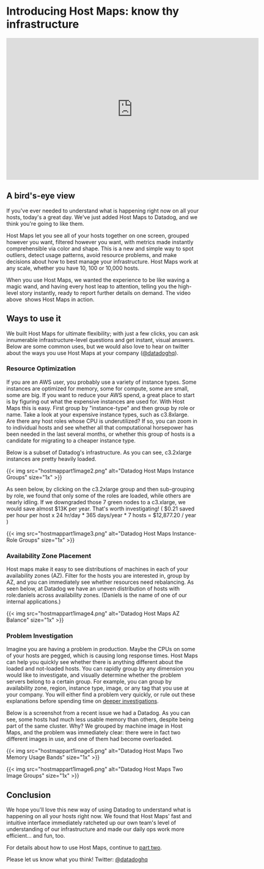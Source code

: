 # Introducing Host Maps: know thy infrastructure


<iframe src="https://player.vimeo.com/video/223486569" width="660" height="371" frameborder="0" webkitallowfullscreen mozallowfullscreen allowfullscreen></iframe>

## A bird's-eye view

If you've ever needed to understand what is happening right now on all your hosts, today's a great day. We've just added Host Maps to Datadog, and we think you're going to like them.

Host Maps let you see all of your hosts together on one screen, grouped however you want, filtered however you want, with metrics made instantly comprehensible via color and shape. This is a new and simple way to spot outliers, detect usage patterns, avoid resource problems, and make decisions about how to best manage your infrastructure. Host Maps work at any scale, whether you have 10, 100 or 10,000 hosts.

When you use Host Maps, we wanted the experience to be like waving a magic wand, and having every host leap to attention, telling you the high-level story instantly, ready to report further details on demand. The video above  shows Host Maps in action.


## Ways to use it

We built Host Maps for ultimate flexibility; with just a few clicks, you can ask innumerable infrastructure-level questions and get instant, visual answers. Below are some common uses, but we would also love to hear on twitter about the ways you use Host Maps at your company ([@datadoghq](https://twitter.com/datadoghq)).

### Resource Optimization
If you are an AWS user, you probably use a variety of instance types. Some instances are optimized for memory, some for compute, some are small, some are big. If you want to reduce your AWS spend, a great place to start is by figuring out what the expensive instances are used for. With Host Maps this is easy. First group by "instance-type" and then group by role or name. Take a look at your expensive instance types, such as c3.8xlarge. Are there any host roles whose CPU is underutilized? If so, you can zoom in to individual hosts and see whether all that computational horsepower has been needed in the last several months, or whether this group of hosts is a candidate for migrating to a cheaper instance type.

Below is a subset of Datadog's infrastructure. As you can see, c3.2xlarge instances are pretty heavily loaded.

{{< img src="hostmappart1image2.png" alt="Datadog Host Maps Instance Groups" size="1x" >}}

As seen below, by clicking on the c3.2xlarge group and then sub-grouping by role, we found that only some of the roles are loaded, while others are nearly idling. If we downgraded those 7 green nodes to a c3.xlarge, we would save almost $13K per year. That's worth investigating! ( \$0.21 saved per hour per host x 24 hr/day \* 365 days/year \* 7 hosts = \$12,877.20 / year )

{{< img src="hostmappart1image3.png" alt="Datadog Host Maps Instance-Role Groups" size="1x" >}}

### Availability Zone Placement
Host maps make it easy to see distributions of machines in each of your availability zones (AZ). Filter for the hosts you are interested in, group by AZ, and you can immediately see whether resources need rebalancing. As seen below, at Datadog we have an uneven distribution of hosts with role:daniels across availability zones. (Daniels is the name of one of our internal applications.)

{{< img src="hostmappart1image4.png" alt="Datadog Host Maps AZ Balance" size="1x" >}}

### Problem Investigation
Imagine you are having a problem in production. Maybe the CPUs on some of your hosts are pegged, which is causing long response times. Host Maps can help you quickly see whether there is anything different about the loaded and not-loaded hosts. You can rapidly group by any dimension you would like to investigate, and visually determine whether the problem servers belong to a certain group. For example, you can group by availability zone, region, instance type, image, or any tag that you use at your company. You will either find a problem very quickly, or rule out these explanations before spending time on [deeper investigations](https://www.datadoghq.com/blog/monitoring-101-investigation/).

Below is a screenshot from a recent issue we had a Datadog. As you can see, some hosts had much less usable memory than others, despite being part of the same cluster. Why? We grouped by machine image in Host Maps, and the problem was immediately clear: there were in fact two different images in use, and one of them had become overloaded.

{{< img src="hostmappart1image5.png" alt="Datadog Host Maps Two Memory Usage Bands" size="1x" >}}

{{< img src="hostmappart1image6.png" alt="Datadog Host Maps Two Image Groups" size="1x" >}}


## Conclusion

We hope you'll love this new way of using Datadog to understand what is happening on all your hosts right now. We found that Host Maps' fast and intuitive interface immediately ratcheted up our own team's level of understanding of our infrastructure and made our daily ops work more efficient... and fun, too.

For details about how to use Host Maps, continue to [part two](/blog/host-maps-part-2-quick-guide/).

Please let us know what you think! Twitter: [@datadoghq](https://twitter.com/datadoghq)

